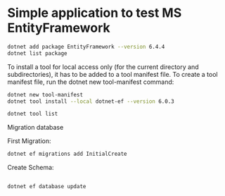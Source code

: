 # Simple application to test MS EntityFramework

```bash
dotnet add package EntityFramework --version 6.4.4
dotnet list package
```

To install a tool for local access only (for the current directory and subdirectories), it has to be added to a tool manifest file. To create a tool manifest file, run the dotnet new tool-manifest command:

```bash
dotnet new tool-manifest
dotnet tool install --local dotnet-ef --version 6.0.3 

dotnet tool list
```

Migration database

First Migration:

```bash
dotnet ef migrations add InitialCreate
```

Create Schema:

```bash

dotnet ef database update

```
